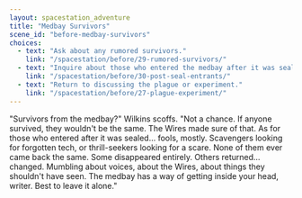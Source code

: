```yaml
---
layout: spacestation_adventure
title: "Medbay Survivors"
scene_id: "before-medbay-survivors"
choices:
  - text: "Ask about any rumored survivors."
    link: "/spacestation/before/29-rumored-survivors/"
  - text: "Inquire about those who entered the medbay after it was sealed."
    link: "/spacestation/before/30-post-seal-entrants/"
  - text: "Return to discussing the plague or experiment."
    link: "/spacestation/before/27-plague-experiment/"
---
```


"Survivors from the medbay?" Wilkins scoffs. "Not a chance. If anyone survived, they wouldn't be the same. The Wires made sure of that. As for those who entered after it was sealed... fools, mostly. Scavengers looking for forgotten tech, or thrill-seekers looking for a scare. None of them ever came back the same. Some disappeared entirely. Others returned... changed. Mumbling about voices, about the Wires, about things they shouldn't have seen. The medbay has a way of getting inside your head, writer. Best to leave it alone."
